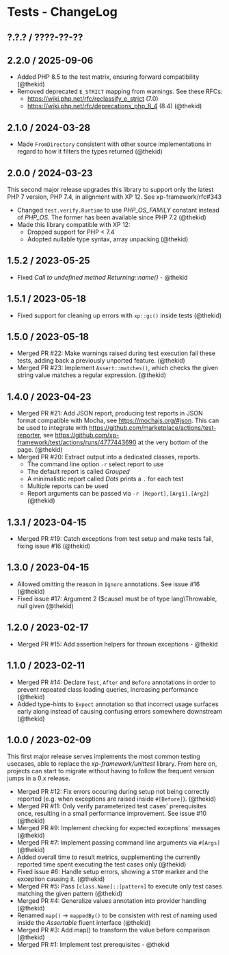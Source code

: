  Tests - ChangeLog
==================

## ?.?.? / ????-??-??

## 2.2.0 / 2025-09-06

* Added PHP 8.5 to the test matrix, ensuring forward compatibility
  (@thekid)
* Removed deprecated `E_STRICT` mapping from warnings. See these RFCs:
  - https://wiki.php.net/rfc/reclassify_e_strict (7.0)
  - https://wiki.php.net/rfc/deprecations_php_8_4 (8.4)
  (@thekid)

## 2.1.0 / 2024-03-28

* Made `FromDirectory` consistent with other source implementations in
  regard to how it filters the types returned
  (@thekid)

## 2.0.0 / 2024-03-23

This second major release upgrades this library to support only the latest
PHP 7 version, PHP 7.4, in alignment with XP 12. See xp-framework/rfc#343

* Changed `test.verify.Runtime` to use *PHP_OS_FAMILY* constant instead
  of *PHP_OS*. The former has been available since PHP 7.2
  (@thekid)
* Made this library compatible with XP 12:
  - Dropped support for PHP < 7.4
  - Adopted nullable type syntax, array unpacking
  (@thekid)

## 1.5.2 / 2023-05-25

* Fixed *Call to undefined method Returning::name()* - @thekid

## 1.5.1 / 2023-05-18

* Fixed support for cleaning up errors with `xp::gc()` inside tests
  (@thekid)

## 1.5.0 / 2023-05-18

* Merged PR #22: Make warnings raised during test execution fail these
  tests, adding back a previously unported feature.
  (@thekid)
* Merged PR #23: Implement `Assert::matches()`, which checks the given
  string value matches a regular expression.
  (@thekid)

## 1.4.0 / 2023-04-23

* Merged PR #21: Add JSON report, producing test reports in JSON format
  compatible with Mocha, see https://mochajs.org/#json. This can be used
  to integrate with https://github.com/marketplace/actions/test-reporter,
  see https://github.com/xp-framework/test/actions/runs/4777443690 at the
  very bottom of the page.
  (@thekid)
* Merged PR #20: Extract output into a dedicated classes, reports.
  - The command line option `-r` select report to use
  - The default report is called *Grouped*
  - A minimalistic report called *Dots* prints a `.` for each test
  - Multiple reports can be used
  - Report arguments can be passed via `-r [Report],[Arg1],[Arg2]`
  (@thekid)

## 1.3.1 / 2023-04-15

* Merged PR #19: Catch exceptions from test setup and make tests fail,
  fixing issue #16
  (@thekid)

## 1.3.0 / 2023-04-15

* Allowed omitting the reason in `Ignore` annotations. See issue #16
  (@thekid)
* Fixed issue #17: Argument 2 ($cause) must be of type lang\Throwable,
  null given
  (@thekid)

## 1.2.0 / 2023-02-17

* Merged PR #15: Add assertion helpers for thrown exceptions - @thekid

## 1.1.0 / 2023-02-11

* Merged PR #14: Declare `Test`, `After` and `Before` annotations in order
  to prevent repeated class loading queries, increasing performance
  (@thekid)
* Added type-hints to `Expect` annotation so that incorrect usage surfaces
  early along instead of causing confusing errors somewhere downstream
  (@thekid)

## 1.0.0 / 2023-02-09

This first major release serves implements the most common testing
usecases, able to replace the *xp-framework/unittest* library. From
here on, projects can start to migrate without having to follow the
frequent version jumps in a 0.x release.

* Merged PR #12: Fix errors occuring during setup not being correctly
  reported (e.g. when exceptions are raised inside `#[Before]`).
  (@thekid)
* Merged PR #11: Only verify parameterized test cases' prerequisites
  once, resulting in a small performance improvement. See issue #10
  (@thekid)
* Merged PR #9: Implement checking for expected exceptions' messages
  (@thekid)
* Merged PR #7: Implement passing command line arguments via `#[Args]`
  (@thekid)
* Added overall time to result metrics, supplementing the currently
  reported time spent executing the test cases only
  (@thekid)
* Fixed issue #6: Handle setup errors, showing a `STOP` marker and the
  exception causing it.
  (@thekid)
* Merged PR #5: Pass `[class.Name]::[pattern]` to execute only test cases
  matching the given pattern
  (@thekid)
* Merged PR #4: Generalize values annotation into provider handling
  (@thekid)
* Renamed `map()` -> `mappedBy()` to be consisten with rest of naming
  used inside the *Assertable* fluent interface
  (@thekid)
* Merged PR #3: Add map() to transform the value before comparison
  (@thekid)
* Merged PR #1: Implement test prerequisites - @thekid
